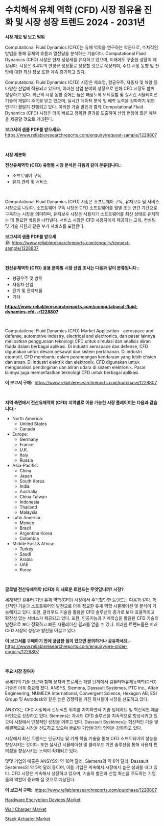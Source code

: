 <p><h1>수치해석 유체 역학 (CFD) 시장 점유율 진화 및 시장 성장 트렌드 2024 - 2031년</h1></p><p><strong>시장 개요 및 보고 범위</strong></p>
<p><p>Computational Fluid Dynamics (CFD)는 유체 역학을 연구하는 학문으로, 수치적인 방법을 통해 유체의 흐름과 열전달을 분석하는 기술이다. Computational Fluid Dynamics (CFD) 시장은 현재 성장세를 유지하고 있으며, 미래에도 꾸준한 성장이 예상된다. 시장은 8.4%의 연평균 성장률로 성장할 것으로 예상되며, 주요 시장 동향 및 전망에 대한 최신 정보 또한 계속 증가하고 있다.</p><p>Computational Fluid Dynamics (CFD) 시장은 제조업, 항공우주, 자동차 및 해양 등 다양한 산업에 적용되고 있으며, 이러한 산업 분야의 성장으로 인해 CFD 시장도 함께 성장하고 있다. 최근의 시장 동향 중에는 높은 해상도의 모의실험 및 실시간 시뮬레이션 기술의 개발이 주목을 받고 있으며, 실시간 데이터 분석 및 예측 능력을 강화하기 위한 연구가 활발히 진행되고 있다. 이러한 기술 발전과 함께 Computational Fluid Dynamics (CFD) 시장은 더욱 빠르고 정확한 결과를 도출하여 산업 현장에 많은 혜택을 제공할 것으로 기대된다.</p></p>
<p><strong>보고서의 샘플 PDF를 받으세요:</strong> <a href="https://www.reliableresearchreports.com/enquiry/request-sample/1228807">https://www.reliableresearchreports.com/enquiry/request-sample/1228807</a></p>
<p>&nbsp;</p>
<p><strong>시장 세분화</strong></p>
<p><strong>전산유체역학 (CFD) 유형별 시장 분석은 다음과 같이 분류됩니다.:</strong></p>
<p><ul><li>소프트웨어 구독</li><li>유지 관리 및 서비스</li></ul></p>
<p>&nbsp;</p>
<p><p>Computational Fluid Dynamics (CFD) 시장은 소프트웨어 구독, 유지보수 및 서비스 시장으로 나뉜다. 소프트웨어 구독 시장은 CFD 소프트웨어를 월별 또는 연간 기간으로 구독하는 시장을 의미하며, 유지보수 시장은 사용자가 소프트웨어를 최신 상태로 유지하는 데 필요한 비용을 나타낸다. 서비스 시장은 CFD 사용자에게 제공되는 교육, 컨설팅 및 기술 지원과 같은 부가 서비스를 포함한다.</p></p>
<p><strong>보고서의 샘플 PDF를 받으세요:</strong>&nbsp;<a href="https://www.reliableresearchreports.com/enquiry/request-sample/1228807">https://www.reliableresearchreports.com/enquiry/request-sample/1228807</a></p>
<p>&nbsp;</p>
<p><strong> 전산유체역학 (CFD) 응용 분야별 시장 산업 조사는 다음과 같이 분류됩니다.:</strong></p>
<p><ul><li>항공우주 및 방위</li><li>자동차 산업</li><li>전기 및 전자제품</li><li>기타</li></ul></p>
<p><strong><a href="https://www.reliableresearchreports.com/computational-fluid-dynamics-cfd--r1228807">https://www.reliableresearchreports.com/computational-fluid-dynamics-cfd--r1228807</a></strong></p>
<p>&nbsp;</p>
<p><p>Computational Fluid Dynamics (CFD) Market Application - aerospace and defense, automotive industry, electrical and electronics, dan pasar lainnya melibatkan penggunaan teknologi CFD untuk simulasi dan analisis aliran fluida dalam berbagai aplikasi. Di industri aerospace dan defense, CFD digunakan untuk desain pesawat dan sistem pertahanan. Di industri otomotif, CFD membantu dalam perancangan kendaraan yang lebih efisien dan aman. Di industri elektrik dan elektronik, CFD digunakan untuk menganalisis pendinginan dan aliran udara di sistem elektronik. Pasar lainnya juga memanfaatkan teknologi CFD untuk berbagai aplikasi.</p></p>
<p><strong>이 보고서 구매:</strong>&nbsp; <a href="https://www.reliableresearchreports.com/purchase/1228807">https://www.reliableresearchreports.com/purchase/1228807</a></p>
<p>&nbsp;</p>
<p><strong>지역 측면에서 전산유체역학 (CFD) 지역별로 이용 가능한 시장 플레이어는 다음과 같습니다.:</strong></p>
<p><ul>
    <li>
        North America:
        <ul>
            <li>United States</li>
            <li>Canada</li>
        </ul>
    </li>
    <li>
        Europe:
        <ul>
            <li>Germany</li>
            <li>France</li>
            <li>U.K.</li>
            <li>Italy</li>
            <li>Russia</li>
        </ul>
    </li>
    <li>
        Asia-Pacific:
        <ul>
            <li>China</li>
            <li>Japan</li>
            <li>South Korea</li>
            <li>India</li>
            <li>Australia</li>
            <li>China Taiwan</li>
            <li>Indonesia</li>
            <li>Thailand</li>
            <li>Malaysia</li>
        </ul>
    </li>
    <li>
        Latin America:
        <ul>
            <li>Mexico</li>
            <li>Brazil</li>
            <li>Argentina Korea</li>
            <li>Colombia</li>
        </ul>
    </li>
    <li>
        Middle East & Africa:
        <ul>
            <li>Turkey</li>
            <li>Saudi</li>
            <li>Arabia</li>
            <li>UAE</li>
            <li>Korea</li>
        </ul>
    </li>
    </ul></p>
<p>&nbsp;</p>
<p><strong>글로벌 전산유체역학 (CFD) 의 새로운 트렌드는 무엇입니까? 시장?</strong></p>
<p><p>세계적인 컴퓨터 기반 유체 역학(CFD) 시장에서 주목할만한 트렌드는 다음과 같다. 혁신적인 기술과 소프트웨어의 발전으로 더욱 정교한 유체 역학 시뮬레이션 및 분석이 가능해지고 있다. 또한, 클라우드 기술을 활용한 CFD 솔루션의 증가로 보다 효율적이고 확장성 있는 서비스가 제공되고 있다. 또한, 인공지능과 기계학습을 활용한 CFD 기술의 발전으로 보다 정확하고 빠른 시뮬레이션 결과를 얻을 수 있다. 이러한 트렌드들은 미래 CFD 시장의 성장과 발전을 이끌고 있다.</p></p>
<p><strong>이 보고서를 구매하기 전에 궁금한 점이 있으면 문의하거나 공유하세요.</strong>- <a href="https://www.reliableresearchreports.com/enquiry/pre-order-enquiry/1228807">https://www.reliableresearchreports.com/enquiry/pre-order-enquiry/1228807</a></p>
<p>&nbsp;</p>
<p><strong>주요 시장 참여자</strong></p>
<p><p>금세기의 기술 진보와 함께 장치와 프로세스 개발 단계에서 컴퓨터화유체동역학(CFD) 기술은 더욱 중요해 졌다. ANSYS, Siemens, Dassault Systèmes, PTC Inc., Altair Engineering, NUMECA International, Convergent Science, Hexagon AB, ESI Group 및 Autodesk와 같은 높은 경쟁력을 가진 회사들이 시장을 선도하고 있다.</p><p>ANSYS는 CFD 시장에서 선도적인 위치를 차지하면서 기술 업데이트 및 혁신적인 제품 라인으로 성장하고 있다. Siemens는 자사의 CFD 솔루션을 지속적으로 향상시키고 있으며 시장에서 안정적인 성장을 이루고 있다. Dassault Systèmes는 혁신적인 기술 및 해결책으로 시장을 선도하고 있으며 글로벌 기업들과의 협력을 강화하고 있다.</p><p>시장에서 최신 트렌드는 인공지능 및 기계 학습 기술을 통해 CFD 소프트웨어의 성능을 향상시키는 것이다. 또한 실시간 시뮬레이션 및 클라우드 기반 솔루션을 통해 사용자 편의성을 향상시키는 노력이 확대되고 있다.</p><p>몇몇 기업의 매출은 ANSYS의 약 10억 달러, Siemens의 약 6억 달러, Dassault Systèmes의 약 5억 달러 등이며, 이들 기업은 계속해서 시장에서 높은 성과를 내고 있다. CFD 시장은 계속해서 성장하고 있으며, 기술의 발전과 산업 혁신을 주도하는 기업들의 역할이 중요해 질 것으로 예상된다.</p></p>
<p><strong>이 보고서 구매:</strong>&nbsp;&nbsp;<a href="https://www.reliableresearchreports.com/purchase/1228807">https://www.reliableresearchreports.com/purchase/1228807</a></p>
<p><p><a href="https://www.linkedin.com/pulse/decoding-hardware-encryption-devices-market-metrics-share-trends-oqgvf?trackingId=oR%2BQAfj0lvXzPqq8qewW8A%3D%3D">Hardware Encryption Devices Market</a></p><p><a href="https://www.linkedin.com/pulse/wall-charger-market-exploring-share-trends-future-growth-expertide-xkcmf?trackingId=I9wonkNFuvj0cHsvTskzFw%3D%3D">Wall Charger Market</a></p><p><a href="https://www.linkedin.com/pulse/stack-actuator-market-share-evolution-growth-trends-2024-98xyc?trackingId=BeUsAeW2Xo8SqmPLv1UUMw%3D%3D">Stack Actuator Market</a></p></p>